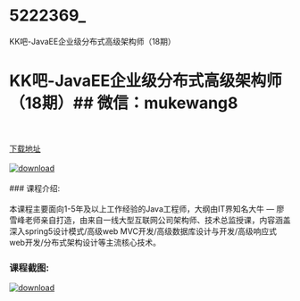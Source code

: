 # 5222369_
KK吧-JavaEE企业级分布式高级架构师（18期）
# KK吧-JavaEE企业级分布式高级架构师（18期）## 微信：mukewang8
<br/></br>[下载地址](http://www.36tz.cn/article/5222369 "下载地址")
<br/></br>[![download](http://36tz.cn/muke_img/2020_11_2-7-300x139.png "下载地址")](http://www.36tz.cn/article/5222369 "下载地址")
<br/></br>### 课程介绍:<br/></br>本课程主要面向1-5年及以上工作经验的Java工程师，大纲由IT界知名大牛 — 廖雪峰老师亲自打造，由来自一线大型互联网公司架构师、技术总监授课，内容涵盖深入spring5设计模式/高级web MVC开发/高级数据库设计与开发/高级响应式web开发/分布式架构设计等主流核心技术。

### 课程截图:
[![download](http://36tz.cn/muke_img/2022_01_2-19.png "下载地址")](http://www.36tz.cn/article/5222369 "下载地址")
